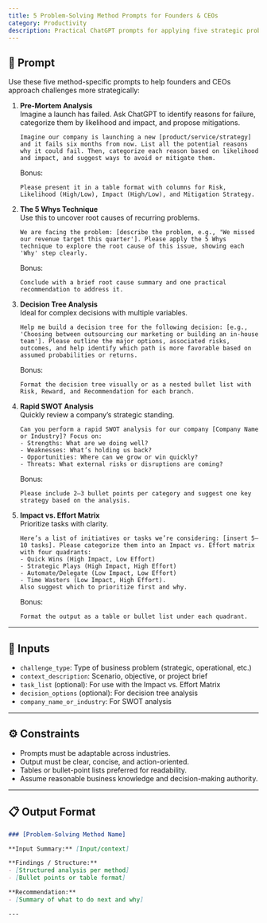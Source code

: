 ```yaml
---
title: 5 Problem-Solving Method Prompts for Founders & CEOs
category: Productivity
description: Practical ChatGPT prompts for applying five strategic problem-solving frameworks—Pre-Mortem, 5 Whys, Decision Tree, SWOT, and Impact vs Effort Matrix.
---
```


## 🔧 Prompt

Use these five method-specific prompts to help founders and CEOs approach challenges more strategically:

1. **Pre-Mortem Analysis**  
   Imagine a launch has failed. Ask ChatGPT to identify reasons for failure, categorize them by likelihood and impact, and propose mitigations.

   ```
   Imagine our company is launching a new [product/service/strategy] and it fails six months from now. List all the potential reasons why it could fail. Then, categorize each reason based on likelihood and impact, and suggest ways to avoid or mitigate them.
   ```

   Bonus:
   ```
   Please present it in a table format with columns for Risk, Likelihood (High/Low), Impact (High/Low), and Mitigation Strategy.
   ```

2. **The 5 Whys Technique**  
   Use this to uncover root causes of recurring problems.

   ```
   We are facing the problem: [describe the problem, e.g., 'We missed our revenue target this quarter']. Please apply the 5 Whys technique to explore the root cause of this issue, showing each 'Why' step clearly.
   ```

   Bonus:
   ```
   Conclude with a brief root cause summary and one practical recommendation to address it.
   ```

3. **Decision Tree Analysis**  
   Ideal for complex decisions with multiple variables.

   ```
   Help me build a decision tree for the following decision: [e.g., 'Choosing between outsourcing our marketing or building an in-house team']. Please outline the major options, associated risks, outcomes, and help identify which path is more favorable based on assumed probabilities or returns.
   ```

   Bonus:
   ```
   Format the decision tree visually or as a nested bullet list with Risk, Reward, and Recommendation for each branch.
   ```

4. **Rapid SWOT Analysis**  
   Quickly review a company’s strategic standing.

   ```
   Can you perform a rapid SWOT analysis for our company [Company Name or Industry]? Focus on:  
   - Strengths: What are we doing well?  
   - Weaknesses: What’s holding us back?  
   - Opportunities: Where can we grow or win quickly?  
   - Threats: What external risks or disruptions are coming?
   ```

   Bonus:
   ```
   Please include 2–3 bullet points per category and suggest one key strategy based on the analysis.
   ```

5. **Impact vs. Effort Matrix**  
   Prioritize tasks with clarity.

   ```
   Here’s a list of initiatives or tasks we’re considering: [insert 5–10 tasks]. Please categorize them into an Impact vs. Effort matrix with four quadrants:  
   - Quick Wins (High Impact, Low Effort)  
   - Strategic Plays (High Impact, High Effort)  
   - Automate/Delegate (Low Impact, Low Effort)  
   - Time Wasters (Low Impact, High Effort).  
   Also suggest which to prioritize first and why.
   ```

   Bonus:
   ```
   Format the output as a table or bullet list under each quadrant.
   ```

---

## 🧩 Inputs

- `challenge_type`: Type of business problem (strategic, operational, etc.)
- `context_description`: Scenario, objective, or project brief
- `task_list` (optional): For use with the Impact vs. Effort Matrix
- `decision_options` (optional): For decision tree analysis
- `company_name_or_industry`: For SWOT analysis

---

## ⚙️ Constraints

- Prompts must be adaptable across industries.
- Output must be clear, concise, and action-oriented.
- Tables or bullet-point lists preferred for readability.
- Assume reasonable business knowledge and decision-making authority.

---

## 📋 Output Format
```markdown
### [Problem-Solving Method Name]

**Input Summary:** [Input/context]

**Findings / Structure:**
- [Structured analysis per method]
- [Bullet points or table format]

**Recommendation:**
- [Summary of what to do next and why]

---
